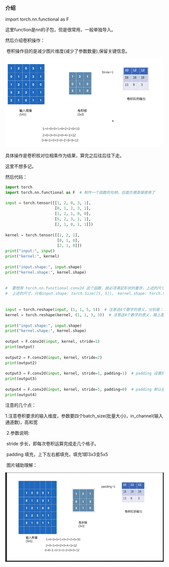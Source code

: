 ### 介绍

import torch.nn.functional as F 

这里function是nn的子包，但是很常用，一般单独导入。

然后介绍卷积操作：

​		卷积操作目的是减少图片维度(减少了参数数量),保留关键信息。

![](Pictures/15.jpg)

具体操作是卷积核对位相乘作为结果，算完之后往后往下走。

这里不想多记。

然后代码：

```python
import torch
import torch.nn.functional as F  # 制作一个函数的句柄，后面方便直接使用了

input = torch.tensor([[1, 2, 0, 3, 1],
                      [0, 1, 2, 3, 1],
                      [1, 2, 1, 0, 0],
                      [5, 2, 3, 1, 1],
                      [2, 1, 0, 1, 1]])

kernel = torch.tensor([[1, 2, 1],
                       [0, 1, 0],
                       [2, 1, 0]])
print("input:", input)
print("kernel:", kernel)

print("input.shape:", input.shape)
print("kernel.shape:", kernel.shape)


#  要想用 torch.nn.functional.conv2d 这个函数，就必须满足形状的要求，上述的尺寸不满足，要做处理
#  上述的尺寸，只有input.shape: torch.Size([5, 5])， kernel.shape: torch.Size([3, 3])，并没有4个通道


input = torch.reshape(input, (1, 1, 5, 5))  # 注意这4个数字的意义，分别是：batch_size, in_channel, H, W , 变换形状之后，重新赋值给 input
kernel = torch.reshape(kernel, (1, 1, 3, 3))  # 注意这4个数字的意义，跟上面的不一样了

print("input.shape:", input.shape)
print("kernel.shape:", kernel.shape)

output = F.conv2d(input, kernel, stride=1)
print(output)

output2 = F.conv2d(input, kernel, stride=2)
print(output2)

output3 = F.conv2d(input, kernel, stride=1, padding=1)  # padding 设置的值，是往外扩充的行列数，值都是0，至于想要修改这个值，还有另外一个参数，一般不改
print(output3)

output4 = F.conv2d(input, kernel, stride=1, padding=0)  # padding 默认值是 0
print(output4)
```

注意的几个点：

​	1.注意卷积要求的输入维度，参数要四个batch_size(批量大小)，in_channel(输入通道数)，高和宽

​	2.参数说明:

​			stride  步长，即每次卷积运算完成走几个格子。

​			padding  填充，上下左右都填充，填充1即3x3变5x5

​			图片辅助理解：

![](Pictures/16.jpg)